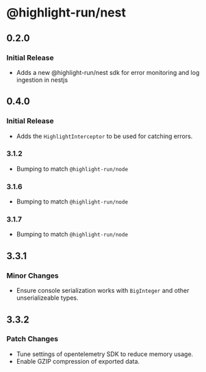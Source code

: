 # @highlight-run/nest

## 0.2.0

### Initial Release

- Adds a new @highlight-run/nest sdk for error monitoring and log ingestion in nestjs

## 0.4.0

### Initial Release

- Adds the `HighlightInterceptor` to be used for catching errors.

### 3.1.2

- Bumping to match `@highlight-run/node`

### 3.1.6

- Bumping to match `@highlight-run/node`

### 3.1.7

- Bumping to match `@highlight-run/node`

## 3.3.1

### Minor Changes

-   Ensure console serialization works with `BigInteger` and other unserializeable types.

## 3.3.2

### Patch Changes

- Tune settings of opentelemetry SDK to reduce memory usage.
- Enable GZIP compression of exported data.

